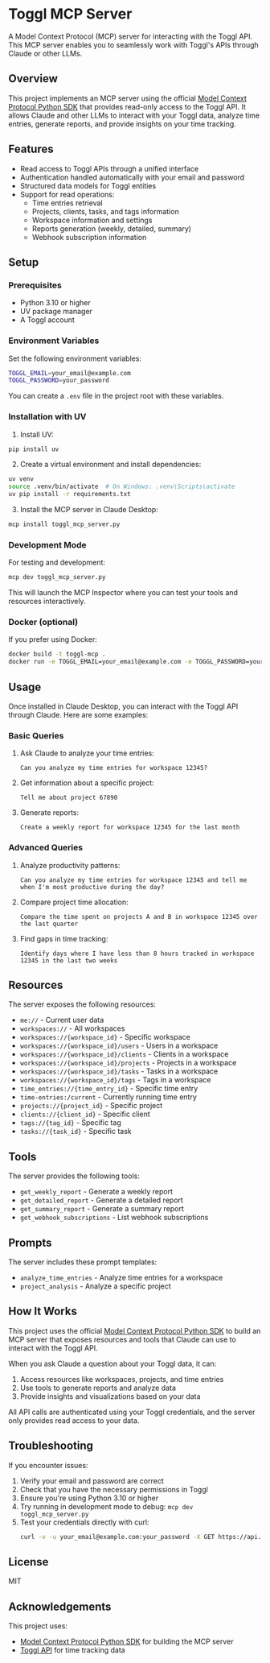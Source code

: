 # Toggl MCP Server

A Model Context Protocol (MCP) server for interacting with the Toggl API. This MCP server enables you to seamlessly work with Toggl's APIs through Claude or other LLMs.

## Overview

This project implements an MCP server using the official [Model Context Protocol Python SDK](https://github.com/modelcontextprotocol/python-sdk) that provides read-only access to the Toggl API. It allows Claude and other LLMs to interact with your Toggl data, analyze time entries, generate reports, and provide insights on your time tracking.

## Features

- Read access to Toggl APIs through a unified interface
- Authentication handled automatically with your email and password
- Structured data models for Toggl entities
- Support for read operations:
  - Time entries retrieval
  - Projects, clients, tasks, and tags information
  - Workspace information and settings
  - Reports generation (weekly, detailed, summary)
  - Webhook subscription information

## Setup

### Prerequisites

- Python 3.10 or higher
- UV package manager
- A Toggl account

### Environment Variables

Set the following environment variables:

```bash
TOGGL_EMAIL=your_email@example.com
TOGGL_PASSWORD=your_password
```

You can create a `.env` file in the project root with these variables.

### Installation with UV

1. Install UV:
```bash
pip install uv
```

2. Create a virtual environment and install dependencies:
```bash
uv venv
source .venv/bin/activate  # On Windows: .venv\Scripts\activate
uv pip install -r requirements.txt
```

3. Install the MCP server in Claude Desktop:
```bash
mcp install toggl_mcp_server.py
```

### Development Mode

For testing and development:

```bash
mcp dev toggl_mcp_server.py
```

This will launch the MCP Inspector where you can test your tools and resources interactively.

### Docker (optional)

If you prefer using Docker:

```bash
docker build -t toggl-mcp .
docker run -e TOGGL_EMAIL=your_email@example.com -e TOGGL_PASSWORD=your_password toggl-mcp
```

## Usage

Once installed in Claude Desktop, you can interact with the Toggl API through Claude. Here are some examples:

### Basic Queries

1. Ask Claude to analyze your time entries:
   ```
   Can you analyze my time entries for workspace 12345?
   ```

2. Get information about a specific project:
   ```
   Tell me about project 67890
   ```

3. Generate reports:
   ```
   Create a weekly report for workspace 12345 for the last month
   ```

### Advanced Queries

1. Analyze productivity patterns:
   ```
   Can you analyze my time entries for workspace 12345 and tell me when I'm most productive during the day?
   ```

2. Compare project time allocation:
   ```
   Compare the time spent on projects A and B in workspace 12345 over the last quarter
   ```

3. Find gaps in time tracking:
   ```
   Identify days where I have less than 8 hours tracked in workspace 12345 in the last two weeks
   ```

## Resources

The server exposes the following resources:

- `me://` - Current user data
- `workspaces://` - All workspaces
- `workspaces://{workspace_id}` - Specific workspace
- `workspaces://{workspace_id}/users` - Users in a workspace
- `workspaces://{workspace_id}/clients` - Clients in a workspace
- `workspaces://{workspace_id}/projects` - Projects in a workspace
- `workspaces://{workspace_id}/tasks` - Tasks in a workspace
- `workspaces://{workspace_id}/tags` - Tags in a workspace
- `time_entries://{time_entry_id}` - Specific time entry
- `time-entries:/current` - Currently running time entry
- `projects://{project_id}` - Specific project
- `clients://{client_id}` - Specific client
- `tags://{tag_id}` - Specific tag
- `tasks://{task_id}` - Specific task

## Tools

The server provides the following tools:

- `get_weekly_report` - Generate a weekly report
- `get_detailed_report` - Generate a detailed report
- `get_summary_report` - Generate a summary report
- `get_webhook_subscriptions` - List webhook subscriptions

## Prompts

The server includes these prompt templates:

- `analyze_time_entries` - Analyze time entries for a workspace
- `project_analysis` - Analyze a specific project

## How It Works

This project uses the official [Model Context Protocol Python SDK](https://github.com/modelcontextprotocol/python-sdk) to build an MCP server that exposes resources and tools that Claude can use to interact with the Toggl API.

When you ask Claude a question about your Toggl data, it can:
1. Access resources like workspaces, projects, and time entries
2. Use tools to generate reports and analyze data
3. Provide insights and visualizations based on your data

All API calls are authenticated using your Toggl credentials, and the server only provides read access to your data.

## Troubleshooting

If you encounter issues:

1. Verify your email and password are correct
2. Check that you have the necessary permissions in Toggl
3. Ensure you're using Python 3.10 or higher
4. Try running in development mode to debug: `mcp dev toggl_mcp_server.py`
5. Test your credentials directly with curl:
   ```bash
   curl -v -u your_email@example.com:your_password -X GET https://api.track.toggl.com/api/v9/me
   ```

## License

MIT

## Acknowledgements

This project uses:
- [Model Context Protocol Python SDK](https://github.com/modelcontextprotocol/python-sdk) for building the MCP server
- [Toggl API](https://github.com/toggl/toggl_api_docs) for time tracking data